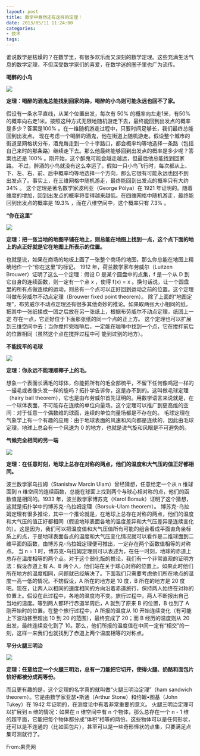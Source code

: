 ```yaml
---
layout: post
title: 数学中竟然还有这样的定理！
date: 2013/05/11 11:24:00
categories: 
- 技术
tags: 
---
```


谁说数学是枯燥的？在数学里，有很多欢乐而又深刻的数学定理。这些充满生活气息的数学定理，不但深受数学家们的喜爱，在数学迷的圈子里也广为流传。

**喝醉的小鸟** 

![](http://ww4.sinaimg.cn/large/006tNc79gw1fahpm6lsz9j30dw08u3yr.jpg)

**定理：喝醉的酒鬼总能找到回家的路，喝醉的小鸟则可能永远也回不了家。** 

假设有一条水平直线，从某个位置出发，每次有 50% 的概率向左走1米，有50%的概率向右走1米。按照这种方式无限地随机游走下去，最终能回到出发点的概率是多少？答案是100% 。在一维随机游走过程中，只要时间足够长，我们最终总能回到出发点。 现在考虑一个喝醉的酒鬼，他在街道上随机游走。假设整个城市的街道呈网格状分布，酒鬼每走到一个十字路口，都会概率均等地选择一条路（包括自己来时的那条路）继续走下去。那么他最终能够回到出发点的概率是多少呢？答案也还是 100% 。刚开始，这个醉鬼可能会越走越远，但最后他总能找到回家路。 不过，醉酒的小鸟就没有这么幸运了。假如一只小鸟飞行时，每次都从上、下、左、右、前、后中概率均等地选择一个方向，那么它很有可能永远也回不到 出发点了。事实上，在三维网格中随机游走，最终能回到出发点的概率只有大约 34% 。 这个定理是著名数学家波利亚（George Pólya）在 1921 年证明的。随着维度的增加，回到出发点的概率将变得越来越低。在四维网格中随机游走，最终能回到出发点的概率是 19.3% ，而在八维空间中，这个概率只有 7.3% 。 

**“你在这里”** 

![](http://ww3.sinaimg.cn/large/006tNc79gw1fahpm95n7gj30dw0ajmyt.jpg)

**定理：把一张当地的地图平铺在地上，则总能在地图上找到一点，这个点下面的地上的点正好就是它在地图上所表示的位置。** 

也就是说，如果在商场的地板上画了一张整个商场的地图，那么你总能在地图上精确地作一个“你在这里”的标记。 1912 年，荷兰数学家布劳威尔（Luitzen Brouwer）证明了这么一个定理：假设 D 是某个圆盘中的点集，f 是一个从 D 到它自身的连续函数，则一定有一个点 x ，使得 f(x) = x 。换句话说，让一个圆盘里的所有点做连续的运动，则总有一个点可以正好回到运动之前的位置。这个定理叫做布劳威尔不动点定理（Brouwer fixed point theorem）。 除了上面的“地图定理”，布劳威尔不动点定理还有很多其他奇妙的推论。如果取两张大小相同的纸，把其中一张纸揉成一团之后放在另一张纸上，根据布劳威尔不动点定理，纸团上一定 存在一点，它正好位于下面那张纸的同一个点的正上方。 这个定理也可以扩展到三维空间中去：当你搅拌完咖啡后，一定能在咖啡中找到一个点，它在搅拌前后的位置相同（虽然这个点在搅拌过程中可 能到过别的地方）。 

**不能抚平的毛球** 

![](http://ww3.sinaimg.cn/large/006tNc79gw1f5127yhdj9j30dw0dwq48.jpg)

**定理：你永远不能理顺椰子上的毛。** 

想象一个表面长满毛的球体，你能把所有的毛全部梳平，不留下任何像鸡冠一样的一撮毛或者像头发一样的旋吗？拓扑学告诉你，这是办不到的。这叫做毛球定理（hairy ball theorem），它也是由布劳威尔首先证明的。用数学语言来说就是，在一个球体表面，不可能存在连续的单位向量场。这个定理可以推广到更高维的空间：对于任意一个偶数维的球面，连续的单位向量场都是不存在的。 毛球定理在气象学上有一个有趣的应用：由于地球表面的风速和风向都是连续的，因此由毛球定理，地球上总会有一个风速为 0 的地方，也就是说气旋和风眼是不可避免的。

**气候完全相同的另一端** 

![](http://ww1.sinaimg.cn/large/006tNc79gw1fahpmdilnnj30dw0dfq5i.jpg)

**定理：在任意时刻，地球上总存在对称的两点，他们的温度和大气压的值正好都相同。** 

波兰数学家乌拉姆（Stanisław Marcin Ulam）曾经猜想，任意给定一个从 n 维球面到 n 维空间的连续函数，总能在球面上找到两个与球心相对称的点，他们的函数值是相同的。1933 年，波兰数学家博苏克（Karol Borsuk）证明了这个猜想，这就是拓扑学中的博苏克-乌拉姆定理（Borsuk–Ulam theorem）。 博苏克-乌拉姆定理有很多推论，其中一个推论就是，在地球上总存在对称的两点，他们的温度和大气压的值正好都相同（假设地球表面各地的温度差异和大气压差异是连续变化的）。这是因为，我们可以把温度值和大气压值所有可能的组合看成平面直角坐标系上的点，于是地球表面各点的温度和大气压变化情况就可以看作是二维球面到二维平面的函数，由博苏克-乌拉姆定理便可推出，一定存在两个函数值相等的对称点。 当 n = 1 时，博苏克-乌拉姆定理则可以表述为，在任一时刻，地球的赤道上总存在温度相等的两个点。对于这个弱化版的推论，我们有一个非常直观的证明方法：假设赤道上有 A、B 两个人，他们站在关于球心对称的位置上。如果此时他们所在地方的温度相同，问题就已经解决了。下面我们只需要考虑他们所在地点的温度一高一低的情况。不妨假设，A 所在的地方是 10 度，B 所在的地方是 20 度吧。现在，让两人以相同的速度相同的方向沿着赤道旅行，保持两人始终在对称的位置上。假设在此过程中，各地的温度均不变。旅行过程中，两人不断报出自己 当地的温度。等到两人都环行赤道半周后，A 就到了原来 B 的位置，B 也到了 A 刚开始时的位置。在整个旅行过程中，A 所报的温度从 10 开始连续变化（有可能上下波动甚至超出 10 到 20 的范围），最终变成了 20；而 B 经历的温度则从 20 出发，最终连续变化到了 10。那么，他们所报的温度值在中间一定有“相交”的一刻，这样一来我们也就找到了赤道上两个温度相等的对称点。

**平分火腿三明治** 

![](http://ww4.sinaimg.cn/large/006tNc79gw1fahpmfghjwj30dw0933zk.jpg)

**定理：任意给定一个火腿三明治，总有一刀能把它切开，使得火腿、奶酪和面包片恰好都被分成两等份。** 

而且更有趣的是，这个定理的名字真的就叫做“火腿三明治定理”（ham sandwich theorem）。它是由数学家亚瑟•斯通（Arthur Stone）和约翰•图基（John Tukey）在 1942 年证明的，在测度论中有着非常重要的意义。 火腿三明治定理可以扩展到 n 维的情况：如果在 n 维空间中有 n 个物体，那么总存在一个 n - 1 维的超平面，它能把每个物体都分成“体积”相等的两份。这些物体可以是任何形状，还可以是不连通的（比如面包片），甚至可以是一些奇形怪状的点集，只要满足点集可测就行了。 

From:果壳网 
